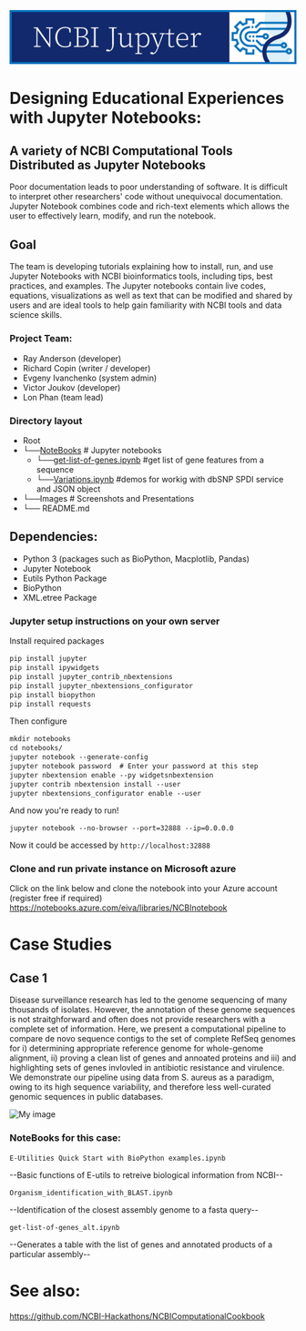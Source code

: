 ![My image](https://github.com/NCBI-Hackathons/Jupyter_Manifest/blob/master/Images/logo.jpg)
# Designing Educational Experiences with Jupyter Notebooks:
## A variety of NCBI Computational Tools Distributed as Jupyter Notebooks
Poor documentation leads to poor understanding of software. It is difficult to interpret other researchers' code without unequivocal documentation. Jupyter Notebook combines code and rich-text elements which allows the user to effectively learn, modify, and run the notebook.

## Goal
The team is developing tutorials explaining how to install, run, and use Jupyter Notebooks with NCBI bioinformatics tools, including tips, best practices, and examples.  The Jupyter notebooks contain live codes, equations, visualizations as well as text that can be modified and shared by users and are ideal tools to help gain familiarity with NCBI tools and data science skills.

### Project Team:
* Ray Anderson (developer)
* Richard Copin (writer / developer)
* Evgeny Ivanchenko (system admin)
* Victor Joukov (developer)
* Lon Phan (team lead)

### Directory layout

* Root
* └──[NoteBooks](/NoteBooks)               # Jupyter notebooks  
    * └──[get-list-of-genes.ipynb](/NoteBooks/get-list-of-genes.ipynb) #get list of gene features from a sequence
    * └──[Variations.ipynb](/NoteBooks/Variations.ipynb) #demos for workig with dbSNP SPDI service and JSON object
* └──Images                  # Screenshots and Presentations
* └── README.md

## Dependencies:
* Python 3 (packages such as BioPython, Macplotlib, Pandas)
* Jupyter Notebook
* Eutils Python Package
* BioPython
* XML.etree Package

### Jupyter setup instructions on your own server
Install required packages
```
pip install jupyter
pip install ipywidgets
pip install jupyter_contrib_nbextensions
pip install jupyter_nbextensions_configurator
pip install biopython
pip install requests
```
Then configure
```
mkdir notebooks
cd notebooks/
jupyter notebook --generate-config
jupyter notebook password  # Enter your password at this step
jupyter nbextension enable --py widgetsnbextension
jupyter contrib nbextension install --user
jupyter nbextensions_configurator enable --user
```
And now you're ready to run!
```
jupyter notebook --no-browser --port=32888 --ip=0.0.0.0
```
Now it could be accessed by `http://localhost:32888`

### Clone and run private instance on Microsoft azure 
Click on the link below and clone the notebook into your Azure account (register free if required)
https://notebooks.azure.com/eiva/libraries/NCBInotebook

# Case Studies

## Case 1
 
Disease surveillance research has led to the genome sequencing of many thousands of isolates. However, the annotation of these genome sequences is not straitghforward and often does not provide researchers with a complete set of information. Here, we present a computational pipeline to compare de novo sequence contigs to the set of complete RefSeq genomes for i) determining appropriate reference genome for whole-genome alignment, ii) proving a clean list of genes and annoated proteins and iii) and highlighting sets of genes invlovled in antibiotic resistance and virulence. We demonstrate our pipeline using data from S. aureus as a paradigm, owing to its high sequence variability, and therefore less well-curated genomic sequences in public databases.

![My image](https://github.com/NCBI-Hackathons/NCBIJupyter/blob/master/Images/case_study.png)

### NoteBooks for this case:
 	E-Utilities Quick Start with BioPython examples.ipynb 
   --Basic functions of E-utils to retreive biological information from NCBI--
   
	Organism_identification_with_BLAST.ipynb
   --Identification of the closest assembly genome to a fasta query--
   
	get-list-of-genes_alt.ipynb
   --Generates a table with the list of genes and annotated products of a particular assembly--  

# See also:
https://github.com/NCBI-Hackathons/NCBIComputationalCookbook





